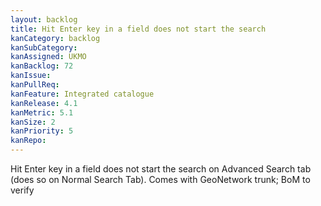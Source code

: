 ```yaml
---
layout: backlog
title: Hit Enter key in a field does not start the search
kanCategory: backlog
kanSubCategory:
kanAssigned: UKMO
kanBacklog: 72
kanIssue:
kanPullReq:
kanFeature: Integrated catalogue
kanRelease: 4.1
kanMetric: 5.1
kanSize: 2
kanPriority: 5
kanRepo:
---
```

Hit Enter key in a field does not start the search on Advanced Search tab (does so on Normal Search Tab). Comes with GeoNetwork trunk; BoM to verify
